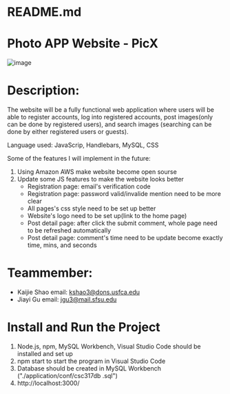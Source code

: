 # README.md

# Photo APP Website - PicX
![image](https://user-images.githubusercontent.com/89435466/199633229-40cc557c-42fe-43fa-89ce-07f71e645ca6.png)


# Description:
The website will be a fully functional web application where users will be able to register accounts, log into registered accounts, post images(only can be done by registered users), and search images (searching can be done by either registered users or guests). 

Language used: JavaScrip, Handlebars, MySQL, CSS

Some of the features I will implement in the future:
1. Using Amazon AWS make website become open sourse
2. Update some JS features to make the website looks better
    - Registration page: email's verification code
    - Registration page: password valid/invalide mention need to be more clear
    - All pages's css style need to be set up better
    - Website's logo need to be set up(link to the home page)
    - Post detail page: after click the submit comment, whole page need to be refreshed automatically
    - Post detail page: comment's time need to be update become exactly time, mins, and seconds

# Teammember:
- Kaijie Shao   email: kshao3@dons.usfca.edu
- Jiayi Gu      email: jgu3@mail.sfsu.edu

# Install and Run the Project
1. Node.js, npm, MySQL Workbench, Visual Studio Code should be installed and set up
2. npm start to start the program in Visual Studio Code
3. Database should be created in MySQL Workbench ("./application/conf/csc317db .sql")
4. http://localhost:3000/




